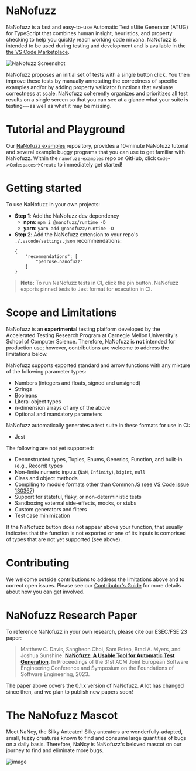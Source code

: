# NaNofuzz

NaNofuzz is a fast and easy-to-use Automatic Test sUite Generator (ATUG) for TypeScript that combines human insight, heuristics, and property checking to help you quickly reach working code nirvana. NaNofuzz is intended to be used during testing and development and is available in the [the VS Code Marketplace](https://marketplace.visualstudio.com/items?itemName=penrose.nanofuzz).

![NaNofuzz Screenshot](https://github.com/user-attachments/assets/7655c0c7-96ee-4251-b383-77023c68f3da)

NaNofuzz proposes an initial set of tests with a single button click. You then improve these tests by manually annotating the correctness of specific examples and/or by adding property validator functions that evaluate correctness at scale. NaNofuzz coherently organizes and prioritizes all test results on a single screen so that you can see at a glance what your suite is testing---as well as what it may be missing. 

# Tutorial and Playground

Our [NaNofuzz examples](https://github.com/nanofuzz/nanofuzz-examples/) repository, provides a 10-minute NaNofuzz tutorial and several example buggy programs that you can use to get familiar with NaNofuzz. Within the `nanofuzz-examples` repo on GitHub, click `Code`->`Codespaces`->`Create` to immediately get started!

# Getting started

To use NaNofuzz in your own projects: 

- **Step 1**: Add the NaNofuzz dev dependency
    - **npm**: `npm i @nanofuzz/runtime -D`
    - **yarn**: `yarn add @nanofuzz/runtime -D`
- **Step 2**: Add the NaNofuzz extension to your repo's `./.vscode/settings.json` recommendations:
    ```
    {
        "recommendations": [
            "penrose.nanofuzz"
        ]
    }
    ```

> **Note:** To run NaNofuzz tests in CI, click the pin button. NaNofuzz exports pinned tests to Jest format for execution in CI.

# Scope and Limitations

NaNofuzz is an **experimental** testing platform developed by the Accelerated Testing Research Program at Carnegie Mellon University's School of Computer Science. Therefore, NaNofuzz is **not** intended for production use; however, contributions are welcome to address the limitations below. 

NaNofuzz supports exported standard and arrow functions with any mixture of the following parameter types:
 - Numbers (integers and floats, signed and unsigned)
 - Strings
 - Booleans
 - Literal object types
 - n-dimension arrays of any of the above
 - Optional and mandatory parameters

NaNofuzz automatically generates a test suite in these formats for use in CI:
 - Jest

The following are not yet supported:
 - Deconstructed types, Tuples, Enums, Generics, Function, and built-in (e.g., Record) types
 - Non-finite numeric inputs (`NaN`, `Infinity`), `bigint`, `null`
 - Class and object methods
 - Compiling to module formats other than CommonJS (see [VS Code issue 130367](https://github.com/microsoft/vscode/issues/130367))
 - Support for stateful, flaky, or non-deterministic tests
 - Sandboxing external side-effects, mocks, or stubs
 - Custom generators and filters
 - Test case minimization

If the NaNofuzz button does not appear above your function, that usually indicates that the function is not exported or one of its inputs is comprised of types that are not yet supported (see above).

# Contributing

We welcome outside contributions to address the limitations above and to correct open issues. 
Please see our [Contributor's Guide](https://github.com/nanofuzz/nanofuzz/blob/main/CONTRIBUTING.md) for more details about how you can get involved.

# NaNofuzz Research Paper

To reference NaNofuzz in your own research, please cite our ESEC/FSE'23 paper:

> Matthew C. Davis, Sangheon Choi, Sam Estep, Brad A. Myers, and Joshua Sunshine. **[NaNofuzz: A Usable Tool for Automatic Test Generation](https://dl.acm.org/doi/10.1145/3611643.3616327)**. In Proceedings of the 31st ACM Joint European Software Engineering Conference and Symposium on the Foundations of Software Engineering, 2023.

The paper above covers the 0.1.x version of NaNofuzz. A lot has changed since then, and we plan to publish new papers soon!

# The NaNofuzz Mascot

Meet NaNcy, the Silky Anteater! Silky anteaters are wonderfully-adapted, small, fuzzy creatures known to find and consume large quantities of bugs on a daily basis. Therefore, NaNcy is NaNofuzz's beloved mascot on our journey to find and eliminate more bugs.

![image](https://avatars.githubusercontent.com/u/136026223?s=200&v=4)


